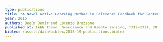 ```yaml
---
type: publications
title: "A Novel Active Learning Method in Relevance Feedback for Content-Based Remote Sensing Image Retrieval"
year: 2015
authors: Begüm Demir and Lorenzo Bruzzone
published_at: IEEE Trans. Geoscience and Remote Sensing, 2323–2334, 2015
bibtex: /assets/data/bibtex/2015-19-publications.bibtex 
---
```

